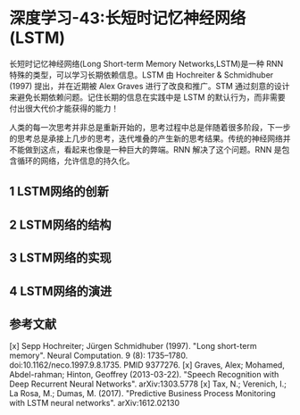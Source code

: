 # 深度学习-43:长短时记忆神经网络(LSTM)

长短时记忆神经网络(Long Short-term Memory Networks,LSTM)是一种 RNN 特殊的类型，可以学习长期依赖信息。LSTM 由 Hochreiter & Schmidhuber (1997) 提出，并在近期被 Alex Graves 进行了改良和推广。STM 通过刻意的设计来避免长期依赖问题。记住长期的信息在实践中是 LSTM 的默认行为，而非需要付出很大代价才能获得的能力！

人类的每一次思考并非总是重新开始的，思考过程中总是伴随着很多阶段，下一步的思考总是承接上几步的思考，迭代堆叠的产生新的思考结果。传统的神经网络并不能做到这点，看起来也像是一种巨大的弊端。RNN 解决了这个问题。RNN 是包含循环的网络，允许信息的持久化。

## 1 LSTM网络的创新

## 2 LSTM网络的结构

## 3 LSTM网络的实现

## 4 LSTM网络的演进

## 参考文献

[x] Sepp Hochreiter; Jürgen Schmidhuber (1997). "Long short-term memory". Neural Computation. 9 (8): 1735–1780. doi:10.1162/neco.1997.9.8.1735. PMID 9377276.
[x] Graves, Alex; Mohamed, Abdel-rahman; Hinton, Geoffrey (2013-03-22). "Speech Recognition with Deep Recurrent Neural Networks". arXiv:1303.5778
[x] Tax, N.; Verenich, I.; La Rosa, M.; Dumas, M. (2017). "Predictive Business Process Monitoring with LSTM neural networks". arXiv:1612.02130 
